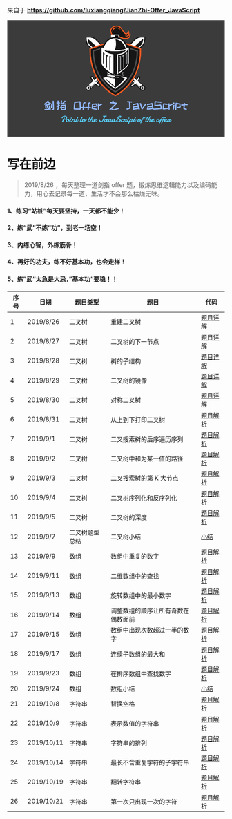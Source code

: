 来自于 **<https://github.com/luxiangqiang/JianZhi-Offer_JavaScript>**

![](./images/offer.png)

# 写在前边

> 2019/8/26 ，每天整理一道剑指 offer 题，锻炼思维逻辑能力以及编码能力，用心去记录每一道，生活才不会那么枯燥无味。

#### 1、练习“站桩”每天要坚持，一天都不能少！

#### 2、练“武”不练“功”，到老一场空！

#### 3、内练心智，外练筋骨！

#### 4、再好的功夫，练不好基本功，也会走样！

#### 5、练”武“太急是大忌，”基本功“要稳！！

| 序号 | 日期       | 题目类型       | 题目                               | 代码                                                         |
| ---- | ---------- | -------------- | ---------------------------------- | ------------------------------------------------------------ |
| 1    | 2019/8/26  | 二叉树         | 重建二叉树                         | [题目详解](./%E9%87%8D%E5%BB%BA%E4%BA%8C%E5%8F%89%E6%A0%91.md) |
| 2    | 2019/8/27  | 二叉树         | 二叉树的下一节点                   | [题目详解](./%E4%BA%8C%E5%8F%89%E6%A0%91%E7%9A%84%E4%B8%8B%E4%B8%80%E8%8A%82%E7%82%B9.md) |
| 3    | 2019/8/28  | 二叉树         | 树的子结构                         | [题目详解](./%E6%A0%91%E7%9A%84%E5%AD%90%E7%BB%93%E6%9E%84.md) |
| 4    | 2019/8/29  | 二叉树         | 二叉树的镜像                       | [题目详解](./%E4%BA%8C%E5%8F%89%E6%A0%91%E7%9A%84%E9%95%9C%E5%83%8F.md) |
| 5    | 2019/8/30  | 二叉树         | 对称二叉树                         | [题目详解](./%E5%AF%B9%E7%A7%B0%E7%9A%84%E4%BA%8C%E5%8F%89%E6%A0%91.md) |
| 6    | 2019/8/31  | 二叉树         | 从上到下打印二叉树                 | [题目解析](./%E4%BB%8E%E4%B8%8A%E6%89%93%E5%8D%B0%E4%BA%8C%E5%8F%89%E6%A0%91.md) |
| 7    | 2019/9/1   | 二叉树         | 二叉搜索树的后序遍历序列           | [题目解析](./%E4%BA%8C%E5%8F%89%E6%90%9C%E7%B4%A2%E6%A0%91%E7%9A%84%E5%90%8E%E7%BB%AD%E9%81%8D%E5%8E%86%E5%BA%8F%E5%88%97.md) |
| 8    | 2019/9/2   | 二叉树         | 二叉树中和为某一值的路径           | [题目解析](./%E4%BA%8C%E5%8F%89%E6%A0%91%E4%B8%AD%E5%92%8C%E4%B8%BA%E6%9F%90%E4%B8%80%E5%80%BC%E7%9A%84%E8%B7%AF%E5%BE%84.md) |
| 9    | 2019/9/3   | 二叉树         | 二叉搜索树的第 K 大节点            | [题目解析](./%E4%BA%8C%E5%8F%89%E6%A0%91%E6%90%9C%E7%B4%A2%E7%AC%AC%20K%20%E5%A4%A7%E7%BB%93%E7%82%B9.md) |
| 10   | 2019/9/4   | 二叉树         | 二叉树序列化和反序列化             | [题目解析](./%E5%BA%8F%E5%88%97%E5%8C%96%E4%BA%8C%E5%8F%89%E6%A0%91%E5%92%8C%E5%8F%8D%E5%BA%8F%E5%88%97%E5%8C%96%E4%BA%8C%E5%8F%89%E6%A0%91.md) |
| 11   | 2019/9/5   | 二叉树         | 二叉树的深度                       | [题目解析](./%E4%BA%8C%E5%8F%89%E6%A0%91%E7%9A%84%E6%B7%B1%E5%BA%A6.md) |
| 12   | 2019/9/7   | 二叉树题型总结 | 二叉树小结                         | [小结](./%E5%89%91%E6%8C%87%20offer%20%E4%BA%8C%E5%8F%89%E6%A0%91%E6%80%BB%E7%BB%93.md) |
| 13   | 2019/9/9   | 数组           | 数组中重复的数字                   | [题目解析](./%E6%95%B0%E7%BB%84%E4%B8%AD%E9%87%8D%E5%A4%8D%E7%9A%84%E6%95%B0%E5%AD%97.md) |
| 14   | 2019/9/11  | 数组           | 二维数组中的查找                   | [题目解析](./%E4%BA%8C%E7%BB%B4%E6%95%B0%E7%BB%84%E4%B8%AD%E7%9A%84%E6%9F%A5%E6%89%BE.md) |
| 15   | 2019/9/13  | 数组           | 旋转数组中的最小数字               | [题目解析](./%E6%97%8B%E8%BD%AC%E6%95%B0%E7%BB%84%E4%B8%AD%E7%9A%84%E6%9C%80%E5%B0%8F%E6%95%B0%E5%AD%97.md) |
| 16   | 2019/9/14  | 数组           | 调整数组的顺序让所有奇数在偶数面前 | [题目解析](./%E8%B0%83%E6%95%B4%E6%95%B0%E7%BB%84%E7%9A%84%E9%A1%BA%E5%BA%8F%E4%BD%BF%E5%85%B6%E5%A5%87%E6%95%B0%E4%BD%8D%E4%BA%8E%E5%81%B6%E6%95%B0%E7%9A%84%E5%89%8D%E9%9D%A2.md) |
| 17   | 2019/9/15  | 数组           | 数组中出现次数超过一半的数字       | [题目解析](./%E6%95%B0%E7%BB%84%E4%B8%AD%E5%87%BA%E7%8E%B0%E6%AC%A1%E6%95%B0%E8%B6%85%E8%BF%87%E4%B8%80%E5%8D%8A%E7%9A%84%E6%95%B0%E5%AD%97.md) |
| 18   | 2019/9/17  | 数组           | 连续子数组的最大和                 | [题目解析](./%E8%BF%9E%E7%BB%AD%E5%AD%90%E6%95%B0%E7%BB%84%E7%9A%84%E6%9C%80%E5%A4%A7%E5%92%8C.md) |
| 19   | 2019/9/23  | 数组           | 在排序数组中查找数字               | [题目解析](./%E5%9C%A8%E6%8E%92%E5%BA%8F%E6%95%B0%E7%BB%84%E4%B8%AD%E6%9F%A5%E6%89%BE%E6%95%B0%E5%AD%97.md) |
| 20   | 2019/9/24  | 数组           | 数组小结                           | [小结](./%E5%89%91%E6%8C%87%20offer%20%E6%95%B0%E7%BB%84%E6%80%BB%E7%BB%93.md) |
| 21   | 2019/10/8  | 字符串         | 替换空格                           | [题目解析](./%E6%9B%BF%E6%8D%A2%E7%A9%BA%E6%A0%BC.md) |
| 22   | 2019/10/9  | 字符串         | 表示数值的字符串                   | [题目解析](./%E8%A1%A8%E7%A4%BA%E6%95%B0%E5%80%BC%E7%9A%84%E5%AD%97%E7%AC%A6%E4%B8%B2.md) |
| 23   | 2019/10/11 | 字符串         | 字符串的排列                       | [题目解析](./%E5%AD%97%E7%AC%A6%E4%B8%B2%E7%9A%84%E6%8E%92%E5%88%97.md) |
| 24   | 2019/10/14 | 字符串         | 最长不含重复字符的子字符串         | [题目解析](./%E6%9C%80%E9%95%BF%E4%B8%8D%E5%90%AB%E9%87%8D%E5%A4%8D%E5%AD%97%E7%AC%A6%E7%9A%84%E5%AD%90%E5%AD%97%E7%AC%A6%E4%B8%B2.md) |
| 25   | 2019/10/19 | 字符串         | 翻转字符串                         | [题目解析](./%E5%8F%8D%E8%BD%AC%E5%AD%97%E7%AC%A6%E4%B8%B2.md) |
| 26   | 2019/10/21 | 字符串         | 第一次只出现一次的字符             | [题目解析](./第一个只出现一次的字符串.md) |



